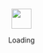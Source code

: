<div align="center">
	<br>
	<br>
	<br>
	<br>
	<img src="https://enterprise.github.com/assets/spinners/octocat-spinner-128-26a44333917854c6794d55eac947b1277fced54f1f60c5df5d93431db8753bc5.gif"     width="40" height="40">
	<p>Loading</p>
	<br>
	<br>
	<br>
	<br>
</div>

